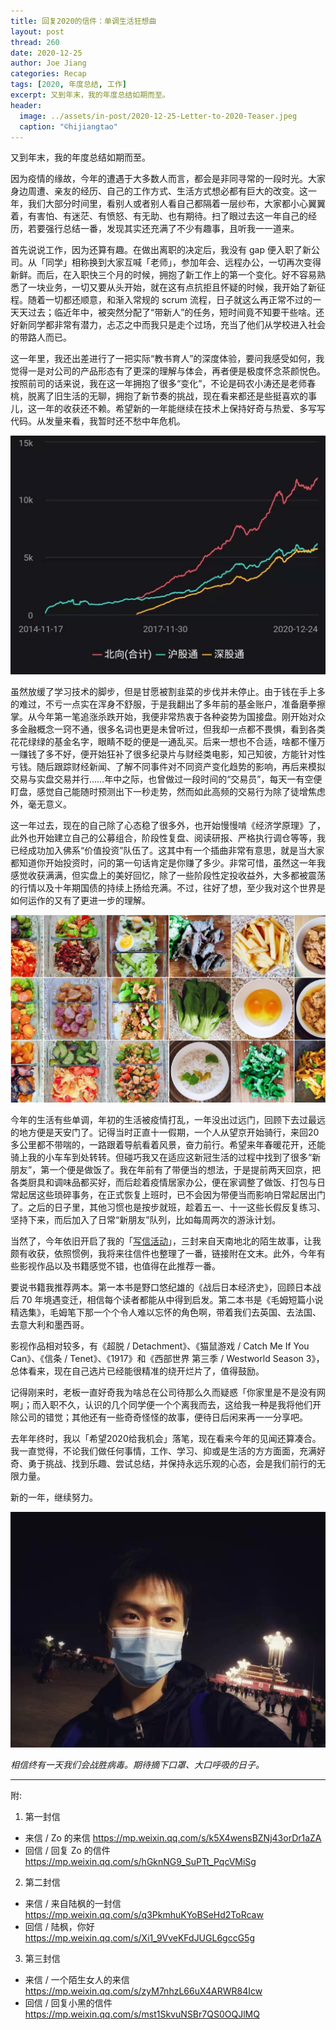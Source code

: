 ```yaml
---
title: 回复2020的信件：单调生活狂想曲
layout: post
thread: 260
date: 2020-12-25
author: Joe Jiang
categories: Recap
tags: [2020, 年度总结, 工作]
excerpt: 又到年末，我的年度总结如期而至。
header:
  image: ../assets/in-post/2020-12-25-Letter-to-2020-Teaser.jpeg
  caption: "©️hijiangtao"
---
```


又到年末，我的年度总结如期而至。

因为疫情的缘故，今年的遭遇于大多数人而言，都会是非同寻常的一段时光。大家身边周遭、亲友的经历、自己的工作方式、生活方式想必都有巨大的改变。这一年，我们大部分时间里，看别人或者别人看自己都隔着一层纱布，大家都小心翼翼着，有害怕、有迷茫、有愤怒、有无助、也有期待。扫了眼过去这一年自己的经历，若要强行总结一番，发现其实还充满了不少有趣事，且听我一一道来。

首先说说工作，因为还算有趣。在做出离职的决定后，我没有 gap 便入职了新公司。从「同学」相称换到大家互喊「老师」，参加年会、远程办公，一切再次变得新鲜。而后，在入职快三个月的时候，拥抱了新工作上的第一个变化。好不容易熟悉了一块业务，一切又要从头开始，就在这有点抗拒且怀疑的时候，我开始了新征程。随着一切都还顺意，和渐入常规的 scrum 流程，日子就这么再正常不过的一天天过去；临近年中，被突然分配了“带新人”的任务，短时间竟不知要干些啥。还好新同学都非常有潜力，忐忑之中而我只是走个过场，充当了他们从学校进入社会的带路人而已。

这一年里，我还出差进行了一把实际“教书育人”的深度体验，要问我感受如何，我觉得一是对公司的产品形态有了更深的理解与体会，再者便是极度怀念茶颜悦色。按照前司的话来说，我在这一年拥抱了很多“变化”，不论是码农小涛还是老师春桃，脱离了旧生活的无聊，拥抱了新节奏的挑战，现在看来都还是些挺喜欢的事儿，这一年的收获还不赖。希望新的一年能继续在技术上保持好奇与热爱、多写写代码。从发量来看，我暂时还不愁中年危机。

![](/assets/in-post/2020-12-25-Letter-to-2020-2.jpeg )

虽然放缓了学习技术的脚步，但是甘愿被割韭菜的步伐并未停止。由于钱在手上多的难过，不亏一点实在浑身不舒服，于是我翻出了多年前的基金账户，准备磨拳擦掌。从今年第一笔追涨杀跌开始，我便非常热衷于各种姿势为国接盘。刚开始对众多金融概念一窍不通，很多名词也更是未曾听过，但我却一点都不畏惧，看到各类花花绿绿的基金名字，眼睛不眨的便是一通乱买。后来一想也不合适，啥都不懂万一赚钱了多不好，便开始狂补了很多纪录片与财经类电影，知己知彼，方能针对性亏钱。随后跟踪财经新闻、了解不同事件对不同资产变化趋势的影响，再后来模拟交易与实盘交易并行……年中之际，也曾做过一段时间的“交易员”，每天一有空便盯盘，感觉自己能随时预测出下一秒走势，然而如此高频的交易行为除了徒增焦虑外，毫无意义。

这一年过去，现在的自己除了心态稳了很多外，也开始慢慢啃《经济学原理》了，此外也开始建立自己的公募组合，阶段性复盘、阅读研报、严格执行调仓等等，我已经成功加入佛系“价值投资”队伍了。这其中有一个插曲非常有意思，就是当大家都知道你开始投资时，问的第一句话肯定是你赚了多少。非常可惜，虽然这一年我感觉收获满满，但实盘上的美好回忆，除了一些阶段性定投收益外，大多都被震荡的行情以及十年期国债的持续上扬给充满。不过，往好了想，至少我对这个世界是如何运作的又有了更进一步的理解。

![](/assets/in-post/2020-02-29-Work-from-home-one-month-story.jpeg )

今年的生活有些单调，年初的生活被疫情打乱，一年没出过远门，回顾下去过最远的地方便是天安门了。记得当时正直十一假期，一个人从望京开始骑行，来回20多公里都不带喘的，一路跟着导航看着风景，奋力前行。希望来年春暖花开，还能骑上我的小车车到处转转。但碰巧我又在适应这新冠生活的过程中找到了很多“新朋友”，第一个便是做饭了。我在年前有了带便当的想法，于是提前两天回京，把各类厨具和调味品都买好，而后趁着疫情居家办公，便在家调整了做饭、打包与日常起居这些琐碎事务，在正式恢复上班时，已不会因为带便当而影响日常起居出门了。之后的日子里，其他习惯也是按步就班，趁着五一、十一这些长假反复练习、坚持下来，而后加入了日常“新朋友”队列，比如每周两次的游泳计划。

当然了，今年依旧开启了我的「[写信活动](https://mp.weixin.qq.com/s/ozBqgI9pvz1ijkhcZ2nCsQ)」，三封来自天南地北的陌生故事，让我颇有收获，依照惯例，我将来往信件也整理了一番，链接附在文末。此外，今年有些影视作品以及书籍感觉不错，也值得在此推荐一番。

要说书籍我推荐两本。第一本书是野口悠纪雄的《战后日本经济史》，回顾日本战后 70 年境遇变迁，相信每个读者都能从中得到启发。第二本书是《毛姆短篇小说精选集》，毛姆笔下那一个个令人难以忘怀的角色啊，带着我们去英国、去法国、去意大利和墨西哥。

影视作品相对较多，有《超脱 / Detachment》、《猫鼠游戏 / Catch Me If You Can》、《信条 / Tenet》、《1917》和《西部世界 第三季 / Westworld Season 3》，总体看来，现在自己选片已经能很精准的绕开烂片了，值得鼓励。

记得刚来时，老板一直好奇我为啥总在公司待那么久而疑惑「你家里是不是没有网啊」；而入职不久，认识的几个同学便一个个离我而去，这给我一种是我将他们开除公司的错觉；其他还有一些奇奇怪怪的故事，便待日后闲来再一一分享吧。

去年年终时，我以「希望2020给我机会」落笔，现在看来今年的见闻还算凑合。我一直觉得，不论我们做任何事情，工作、学习、抑或是生活的方方面面，充满好奇、勇于挑战、找到乐趣、尝试总结，并保持永远乐观的心态，会是我们前行的无限力量。

新的一年，继续努力。

![](/assets/in-post/2020-12-25-Letter-to-2020-1.jpeg )

*相信终有一天我们会战胜病毒。期待摘下口罩、大口呼吸的日子。*

----

附:

1. 第一封信 
  * 来信 / Zo 的来信 <https://mp.weixin.qq.com/s/k5X4wensBZNj43orDr1aZA> 
  * 回信 / 回复 Zo 的信件 <https://mp.weixin.qq.com/s/hGknNG9_SuPTt_PqcVMiSg> 
2. 第二封信 
  * 来信 / 来自陆枫的一封信 <https://mp.weixin.qq.com/s/q3PkmhuKYoBSeHd2ToRcaw>
  * 回信 / 陆枫，你好 <https://mp.weixin.qq.com/s/Xi1_9VveKFdJUGL6gccG5g> 
3. 第三封信 
  * 来信 / 一个陌生女人的来信 <https://mp.weixin.qq.com/s/zyM7nhzL66uX4ARWR84Icw>
  * 回信 / 回复小黑的信件 <https://mp.weixin.qq.com/s/mst1SkvuNSBr7QS0OQJlMQ> 
